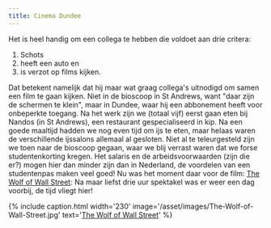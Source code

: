 ```yaml
---
title: Cinema Dundee
---
```


Het is heel handig om een collega te hebben die voldoet aan drie critera:

1. Schots
2. heeft een auto en
3. is verzot op films kijken.

Dat betekent namelijk dat hij maar wat graag collega's uitnodigd om samen een film te gaan kijken. Niet in de bioscoop in St Andrews, want "daar zijn de schermen te klein", maar in Dundee, waar hij een abbonement heeft voor onbeperkte toegang. Na het werk zijn we (totaal vijf) eerst gaan eten bij Nandos (in St Andrews), een restaurant gespecialiseerd in kip. Na een goede maaltijd hadden we nog even tijd om ijs te eten, maar helaas waren de verschillende ijssalons allemaal al gesloten. Niet al te teleurgesteld zijn we toen naar de bioscoop gegaan, waar we blij verrast waren dat we forse studentenkorting kregen. Het salaris en de arbeidsvoorwaarden (zijn die er?) mogen hier dan minder zijn dan in Nederland, de voordelen van een studentenpas maken veel goed! Nu was het moment daar voor de film: [The Wolf of Wall Street](http://www.imdb.com/title/tt0993846): Na maar liefst drie uur spektakel was er weer een dag voorbij, de tijd vliegt hier!

{% include caption.html
    width='230'
    image='/asset/images/The-Wolf-of-Wall-Street.jpg' 
    text='[The Wolf of Wall Street](http://www.imdb.com/title/tt0993846/)'
%}